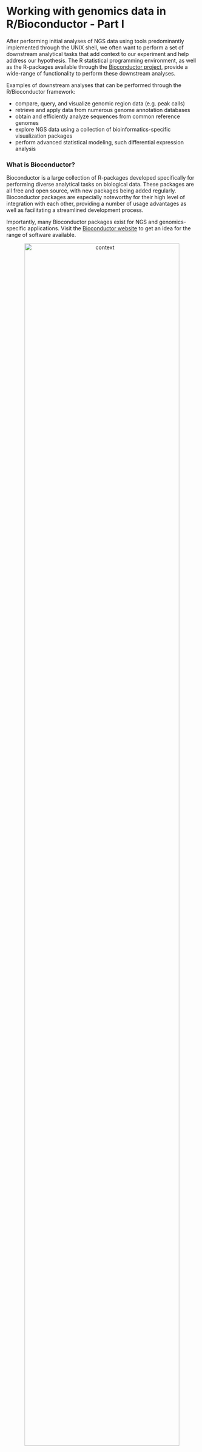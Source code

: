 
# Working with genomics data in R/Bioconductor - Part I

After performing initial analyses of NGS data using tools predominantly implemented through the UNIX shell, we often want to perform a set of downstream analytical tasks that add context to our experiment and help address our hypothesis. The R statistical programming environment, as well as the R-packages available through the  [Bioconductor project](https://www.bioconductor.org/), provide a wide-range of functionality to perform these downstream analyses.

Examples of downstream analyses that can be performed through the R/Bioconductor framework:
- compare, query, and visualize genomic region data (e.g. peak calls)
- retrieve and apply data from numerous genome annotation databases
- obtain and efficiently analyze sequences from common reference genomes
- explore NGS data using a collection of bioinformatics-specific visualization packages
- perform advanced statistical modeling, such differential expression analysis


### What is Bioconductor?

Bioconductor is a large collection of R-packages developed specifically for performing diverse analytical tasks on biological data. These packages are all free and open source, with new packages being added regularly. Bioconductor packages are especially noteworthy for their high level of integration with each other, providing a number of usage advantages as well as facilitating a streamlined development process.  

Importantly, many Bioconductor packages exist for NGS and genomics-specific applications. Visit the [Bioconductor website](https://www.bioconductor.org/) to get an idea for the range of software available.

<p align="center">
<img src="../figures/bioconductor.png" title="xxxx" alt="context"
	width="90%" height="90%" />
</p>

The table below provides examples of some important BioConductor packages organized by their application/utility, and some more specific examples designed for analysis of specific data-types.

**Important Bioconductor packages by application**

**Applications** | **Packages**
-------|-------
Data representation | IRanges, GenomicRanges, GenomicFeatures, BioStrings, BSGenome, SummarizedExperiment
File handling & manipulation | *rtracklayer*, *BioStrings*, *ShortRead*, *Rsamtools*
RNA-seq | *DESeq2*, *edgeR*, *DEXSeq*. *EDAseq*
ChIP-seq | *ChIPseeker*, *ChIPpeakAnno*, *DiffBind*, *ChIPQC*, *TFBStools*
DNA methylation | *minfi*, *methylKit*, *ENmix*, *BiSeq*, *ELMER*
Varaint analysis | *VariantAnnotation*, *maftools*, *VariantFiltering*, *ensemblVEP*
Metagenomics | *decontam*, *philr*, *metavizr*, *BDMMAcorrect*
Single-cell analysis | *SingleCellExperiment*, *scater* *scran*, *SingleR*, *DropletUtils*
Genomic visualiuzation | *rtracklayer*, *ggbio*, *Gviz*, *clusterProfiler*, *genomation*
Genomic annotation | *GenomeInfoDB*, *TxDb*, *AnnotationHub*, *org.X.db*, *BioMart*
Gene ontology analysis | *GO.db*, *DO.db*, *rGREAT*, *fGSEA*, *clusterProfiler*, *GSVA*

---

### Learning objectives:

In these lessons, we will focus on introducing you to the core set of Bioconductor packages, and how they can be used to perform common tasks in bioinformatics.

The primary topics we will cover include:
- analyzing genomic region data with Bioconductor
- retrieve and apply data from genome annotation databases
- biological sequence analysis and reference genomes in R

> We will *not* be discussing R/Bioconductor packages developed to perform complex statistical analysis of specific genomics data types, for example using *DESeq2* for differential expression analysis of RNA-seq, or *DiffBind* for differential binding analysis in ChIP-seq. Performing downstream statistical analysis of genomics data with packages such as *DESeq2* and *DiffBind* requires a working understanding of R/Bioconductor as well as some fundamental statistical knowledge, which are unfortunately beyond the scope of this workshop.

---

### Installing & loading Bioconductor packages

The `Biocmanager` package, and specifically its function `BiocManager::install()` is used to install Bioconductor packages, essentially replacing `install.packages` which is used for installing *CRAN* packages.
```{r}
install.packages('BiocManager')
BiocManager::install()
```

Bioconductor packages can then be loaded like regular R-packages:
```r
library(IRanges)
```

---

### Working with genomic region data

Numerous NGS analyses result in a set of genomic regions of interest that you wish to assess in further downstream analysis. For example, coding regions in RNA-seq, transcription-factor binding sites in ChIP-seq, or accessible chromatin in ATAC-seq. Being able to store, query, and manipulate genomic regions is an extremely common and fundamental downstream analysis task of genomics data.

The *IRanges* and *GenomicRanges* form the core functionality for working with genomic region data in Bioconductor, with IRanges providing much of the basic functionality that is then extended specifically for genomics data by GenomicRanges. We will first discuss the basic methods implemented in IRanges before discussing the GenomicRanges package.

---

#### The *IRanges* package

In the below example, we have an example set of genomics regions from chromosome 1 of the human genome. These regions could be anything of interest, e.g. an NGS read, exon coordinates, TF peaks. IRanges uses a specific set of methods and object classes to efficiently store the integer data representing these regions.

<p align="center">
<img src="../figures/iranges-basics.png" title="xxxx" alt="context"
	width="90%" height="90%" />
</p>

IRanges objects are generated using the `IRanges()` constructor function, which can then be printed to the console to show their start/end positions and width. We could generate `IRanges` class objects for two of the regions shown in the above example using the following code.

```r
# 1st region
IRanges(start = c(1), width = 4)

# 2nd region
IRanges(start = c(11), width = 3)
```

IRanges objects can contain multiple regions, which we could have constructed for these regions like this:
```r
ir <- IRanges(start = c(1,11), width = c(4, 3))
ir
```

IRanges provides a number of functions for operating on and manipulating regions stored in IRanges objects. For example, the functions `shift()`, `narrow()`, and `resize()` for adjusting start, end and width sizes of regions stored in these objects.

```r
# shift all of the regions by a specified offset
shift(ir, 2)

# resize all regions to only the integer at the center of each region
resize(ir, fix="center", width=1)
```

Lets construct an IRanges class object that contains all of the integer regions shown in the figure above (normally, these regions would be defined by your data, so you wouldn't need to do this step).
```r
ir <- IRanges(start = c(1,2,3,3,5,6,7,7,8,11),
              width = c(4,4,4,4,3,3,3,3,3,3))
ir
```

#### The *GenomicRanges* package

The *GenomicRanges* package extends IRanges functionality to more explicitly facilitate analysis of genomic regions within the Bioconductor framework. GenomicRanges severs as a foundation for storing, querying, and manipulating genomic regions for other key Bioconductor packages. e.g. [*rtracklayer*](https://bioconductor.org/packages/release/bioc/html/rtracklayer.html), [*BSGenome*](https://bioconductor.org/packages/release/bioc/html/BSgenome.html), [*GenomicAlignments*](https://bioconductor.org/packages/release/bioc/html/GenomicAlignments.html)).

<p align="center">
<img src="../figures/granges-vs-iranges.png" title="xxxx" alt="context"
	width="90%" height="90%" />
</p>

At the core of the package is the *GRanges* class, which is analogous to the IRanges class but specifies genomic ranges denoted by a start, and end on a specific sequence (e.g. a chromosome). Lets construct a `GRanges` object for the ranges shown in the figure.
```r
gr <- GRanges(
    seqnames = rep("chr1", 10),
    ranges = IRanges(start = c(1,2,3,3,5,6,7,7,8,11), width = c(4,4,4,4,3,3,3,3,3,3)),
    names = paste0("r", "-", seq(1,10)),
    strand = c(rep("+", 2), rep("-", 3), rep("*", 3), rep("+", 2)),
    score = rnorm(10,5,2))
gr

# return the region ranges only
granges(gr)

# return the strand info for all regions
strand(gr)

# return the region names  
names(gr)

# extract the metadata columns
mcols(gr)
```

Now imagine that these regions all represent sequencing reads in an NGS experiment. A common analytical task to perform on these regions would be to ask **what is the read coverage at each genomic position?**

The `coverage` function provides a convenient way to address this question, by returning a vector that indicates the frequency of reads overlapping each of the genomic positions.
```r
# calculate coverage of each base over this genomic region
coverage(gr)

# sum across all regions to get the total coverage for this genomic region
sum(coverage(gr))

# perhaps we are only interested in the regions on the + strand
sum(coverage(gr[strand(gr)=="+"]))
```

Expecting a regular numerical vector...? That might be manageable in our small example here, but imagine we need to store data across an entire genome. The object size would quickly become extremely large and require significant amounts of computational memory to handle.

Instead, *GenomicRanges* leverages a data compression approach called **run-length encoding (RLE)**. RLE is an efficient form of data compression for vectors consisting of long runs of continuous data. Consider the example below:

<p align="center">
<img src="../figures/rle.png" title="xxxx" alt="context"
	width="90%" height="90%" />
</p?>

**RLE** is an especially efficient way of storing genomics data since there are often stretches of repeated values in the final data representation, and often long stretches of sequences are not considered in an experiment (e.g. non-coding regions in RNA-seq) so we shouldn't waste space storing information on those positions.

RLE-style encoding is employed by the `bigWig` file format to allow efficient storage and access to signal track data. These points are illustrated in the example below in the context of a ChIP-seq experiment.

<p align="center">
<img src="../figures/chip-rle-example.png" title="xxxx" alt="context"
	width="90%" height="90%" />
</p>

#### Manipulating *GRanges* objects

*GRanges* objects can be indexed similar to regular objects in R, their intervals can be manipulated using the same functions introduced above for *IRanges* objects, and queried/manipulated using additional method functions available in the GenomicRanges package.

```r
# index GRange object for specific elements
gr[1]

# view the top X regions of interest
head(gr, n=5)

# view the top X regions with scores greater than a value of interest
head(gr[score(gr)>4], n=5)
```

There are also numerous range-based operations can be performed on *GRanges* objects using functionality implemented through *IRanges*.

<p align="center">
<img src="../figures/range-operations.png" title="xxxx" alt="context"
	width="80%" height="80%" />
</p>

**Image source:** [GRanges tutorial](https://www.bioconductor.org/help/course-materials/2015/SeattleApr2015/B_GenomicRanges.html)

Lets try a few out on our GRanges object:
```r
# shift all regions 5bp
shift(gr, 5)

# resize all regions by requiring them to be 5bp wide
resize(gr, 5)

# reduce the regions to one simplified set of non-overlapping regions
reduce(gr)
```

---

### Working with multiple GRanges objects  

Now that we understand the basics of the IRanges and GenomicRanges packages, lets try them out on some real data. We will be using ChIP-seq data from a recent study of the dynamic chromatin landscape in the developing mouse [Gorkin *et al*, *Nature*, 2020](https://www.nature.com/articles/s41586-020-2093-3), published as part of the [ENCODE (Encyclopedia of DNA Elements) project](https://www.encodeproject.org/).

In this study, the authors generate an atlas of the dynamic chromatin landscape at multiple time points during mouse embryonic development, conducting over 1100 ChIP-seq experiments and 132 ATAC-seq experiments spanning 72 stages of development across numerous tissues and organs. *Figure 1A* from the [Gorkin *et al*](https://www.nature.com/articles/s41586-020-2093-3) manuscript is included below, and describes the data collected during this project.

**Figure 1A-B from Gorkin *et al*, 2020, *Nature***.

<p align="center">
<img src="../figures/mouse-atlas-fig1a.png" title="xxxx" alt="context"
	width="100%" height="100%" />
</p>

In particular, we will use ChIP-seq data generated in immunoprecipitation experiments for several histone modifications, whose presence and absence can be used to infer the functional state of chromatin at specific loci (e.g. active transcription, enhancers, heterochromatin). These data have been downloaded and made available in this github repo, in: `Bioinformatics_workshop/Day-3/data/`.

The first analysis we will perform is a comparison of ChIP-seq peaks for two important chromatin marks in forebrain and heart tissues:
- H3K27ac - acetylation at the 27th lysine residue of histone H3
- H3K9ac - acetylation at the 9th lysine residue of histone H3

<p align="center">
<img src="../figures/nucleosomes.png" title="xxxx" alt="context"
	width="90%" height="90%" />
</p>

Image source: ENCODE project.

Both H3K27ac and H3K9ac are found at regions of active chromatin, particularly enhancers, therefore by comparing their distribution across forebrain and heart tissues at a specific stage of development (we will use E15.5), we could gain insight into which regions of the mouse genome are important for tissue-specific development.

To make things easier, we have downloaded the called peaks (in BED 6+4 format) for you from the [ENCODE website](https://www.encodeproject.org/), therefore the first thing we need to do is read these data into R. BED files can be read into R using the Bioconductor package `rtracklayer`.
```r
# we 1st need to establish a vector describing what the extra extended BED columns are
extraCols_narrowPeak <- c(signalValue = "numeric", pValue = "numeric",
                          qValue = "numeric", peak = "integer")
# Note: if we had a regular BED file (no extended fields) we could ignore the extraCols argument

# use the import() function to read in the peaks called in the forebrain H3K27ac ChIP-seq
fr_h3k27ac <- rtracklayer::import("forebrain_E15.5_H3K27ac.bed",
                                  format = "BED",
                                  extraCols = extraCols_narrowPeak,
                                  genome = "mm10")

# do the same for the heart H3K27ac ChIP-seq peaks
ht_h3k27ac <- rtracklayer::import("heart_E15.5_H3K27ac.bed",
                                  format = "BED",
                                  extraCols = extraCols_narrowPeak,
                                  genome = "mm10")

# print both GRanges objects to get an idea for their contents
fr_h3k27ac
ht_h3k27ac

# check their lengths
length(fr_h3k27ac)
length(ht_h3k27ac)
```

Now we want to get a basic idea of how the peak sets in forebrain and heart overlap. Below we explore how you could achieve this using functions from the GenomicRanges package.

```r
# use findOverlaps() to return matches of genomic ranges between a 'query' and a 'subject'
overlaps <- findOverlaps(query = fr_h3k27ac, subject = ht_h3k27ac)
overlaps

# subset the forebrain GRanges object for H3K27ac peaks that overlap with peaks in heart
fr_h3k27ac_ov1 <- fr_h3k27ac[queryHits(overlaps)]
fr_h3k27ac_ov1

# and vice versa for heart with forebrain
ht_h3k27ac_ov1 <- ht_h3k27ac[subjectHits(overlaps)]
ht_h3k27ac_ov1

# use these objects to calculate the % of overlapping peaks between
length(fr_h3k27ac_ov1)/length(fr_h3k27ac)*100
length(ht_h3k27ac_ov1)/length(ht_h3k27ac)*100

# we could directly subset for the overlapping peaks using subsetByOverlaps()
subsetByOverlaps(fr_h3k27ac, ht_h3k27ac)

# alternatively, we could get the H3K27ac peaks that are unique to each tissue  
#### forebrain
fr_h3k27ac_uniq1 <- fr_h3k27ac[-queryHits(overlaps)]
fr_h3k27ac_uniq1

#### heart
fr_h3k27ac_uniq1 <- fr_h3k27ac[-queryHits(overlaps)]
fr_h3k27ac_uniq1
```

Multiple `GRanges` objects can be stored efficientkly in one object using the `GRangesList` class. Read in peaks for H3K9ac in both forebrain and heart below, and combine them with the H3K27ac peaks.

```r
# forebrain H3K9ac ChIP-seq peaks
fr_h3k9ac <- rtracklayer::import("forebrain_E15.5_H3K9ac.bed",
                                  format = "BED",
                                  extraCols = extraCols_narrowPeak,
                                  genome = "mm10")

# heart H3K9ac ChIP-seq peaks
ht_h3k9ac <- rtracklayer::import("heart_E15.5_H3K9ac.bed",
                                  format = "BED",
                                  extraCols = extraCols_narrowPeak,
                                  genome = "mm10")

# combine with H3K27ac peak sets to make GrangesList objects
fr <- GRangesList("h3K27ac" = fr_h3k27ac, "h3K9ac" = fr_h3k9ac)
ht <- GRangesList("h3K27ac" = ht_h3k27ac, "h3K9ac" = ht_h3k9ac)

# have a look at them
fr
ht

# check their length
length(fr)
length(ht)

# explore individual elements of the list
fr[[1]]
fr[[2]]
length(fr[[1]])
length(fr[[2]])
```

---

### Visualization

Bioconductor includes a number of visualization-specific packages. One useful package with extensive functionality for genomics data is the [GViz](http://bioconductor.org/packages/release/bioc/html/Gviz.html) package. The vignette available on the bioconductor page for Gviz provides an extensive overview of possible plots that can be generated using the package.

Lets use `Gviz` to create a simple visualization of a specific genomic region, so that we can compare the peak density for H3K27ac in forebrain and heart of the developing mouse.

```r
library(Gviz)
# create an annotation track from the Granges object for H3K27ac
fr_h3k27ac_track <- AnnotationTrack(fr$h3K27ac, chromosome = "chr11", start = 98.2e6, end = 98.4e5,
                                    name = "Forebrain - H3K27ac", stacking = "dense", col = "indianred", fill = "indianred")

# do the same for heart H3K27ac - this takes ~ 1 minute
hr_h3k27ac_track <- AnnotationTrack(ht$h3K27ac, chromosome = "chr11", start = 98.2e6, end = 98.4e5,
                                    name = "Heart - H3K27ac", stacking = "dense", col = "cornflowerblue", fill = "cornflowerblue")

# create a genomic axis object to add to plot
gtrack <- GenomeAxisTrack()

# plot the tracks for this region
plotTracks(list(gtrack, fr_h3k27ac_track, hr_h3k27ac_track), from = 98200000, to = 98500000)
```

<p align="center">
<img src="../figures/h3k27ac_chr11-region-1.png" title="xxxx" alt="context"
	width="80%" height="80%" />
</p>

The plot clearly supports the hypothesis that H3K27ac profiles vary in this region between forebrain and heart tissues. However, there is some information this figure does not provide that would add useful context, for example:  
- which genes/transcripts do these regions overlap?
- how do these profiles compare to other relevant published ChIP profiles?

In order to address these questions, we need to obtain relevant annotation data. Fortunately, Bioconductor provides functions that allow you to interface directly with public databases like *UCSC*, *Ensembl*, and *NCBI* to obtain the most up to date annotation data available. **Genome annotation will be the focus of our next lesson**.

---

### Practical considerations:

- I would not explore a new dataset using Bioconductor-based visualization packages. Generally, *IGV* will allow you to explore a new dataset faster, without having to do any coding. However, packages such as `Gviz` provide a comprehensive and flexible way to display data in numerous ways not possible in standard genome browsers, and therefore are an excellent way to explore candidate regions in more detail, or to generate a number of plots programmatically.

- There are other ways to perform the sorts of tasks that we did in this lesson, both within and outside of R. For example, [*BEDTools*](https://bedtools.readthedocs.io/en/latest/), the so-called *"swiss-army knife for genomic-arithmetic"* allows you to intersect, subset, merge, count, and manipulate genomic regions directly via the UNIX shell. Alternatively, [*Biopython*](https://biopython.org/) provides similar functionality from within python.

<p align="center">
<img src="../figures/bedtools-biopython.png" title="xxxx" alt="context"
	width="40%" height="40%" />
</p>

- The choice of which software you use for these types of operations is dependent on your task and analysis pipeline. For example, if plan to use other Bioconductor packages after determining overlap between sets of regions, you may choose to use R/Bioconductor. If you simply need to intersect two BED files quickly to be used as input into another UNIX-based software, it may be advantageous to use BEDTools.   

- This lesson is not intended to be a comprehensive introduction to the complete functionality of any of the packages discussed here, and would be impossible to achieve in the time we have. This lesson is based off of similar exercises available from far more comprehensive vignettes and documentation at the Bioconductor webpages for package. Use this lesson as a starting point to direct you toward these more comprehensive resources.
